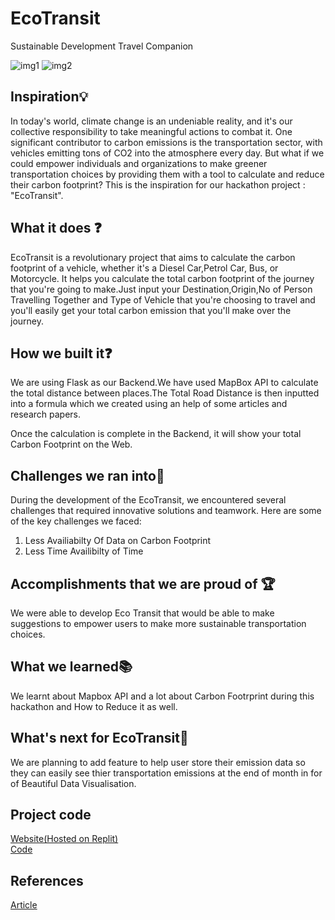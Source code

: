 # EcoTransit

Sustainable Development Travel Companion

![img1]('https://github.com/cyrixninja/EcoTransit/blob/main/screenshot/Desktop/1.png?raw=true')
![img2]('https://github.com/cyrixninja/EcoTransit/blob/main/screenshot/Desktop/6.png?raw=true')

## Inspiration💡

In today's world, climate change is an undeniable reality, and it's our collective responsibility to take meaningful actions to combat it. One significant contributor to carbon emissions is the transportation sector, with vehicles emitting tons of CO2 into the atmosphere every day. But what if we could empower individuals and organizations to make greener transportation choices by providing them with a tool to calculate and reduce their carbon footprint? This is the inspiration for our hackathon project : "EcoTransit".

## What it does ❓

EcoTransit is a revolutionary project that aims to calculate the carbon footprint of a vehicle, whether it's a Diesel Car,Petrol Car, Bus, or Motorcycle. It helps you calculate the total carbon footprint of the journey that you're going to make.Just input your Destination,Origin,No of Person Travelling Together and Type of Vehicle that you're choosing to travel and you'll easily get your total carbon emission that you'll make over the journey.

## How we built it❓

We are using Flask as our Backend.We have used MapBox API to calculate the total distance between places.The Total Road Distance is then inputted into a formula which we created using an help of some articles and research papers.

Once the calculation is complete in the Backend, it will show your total Carbon Footprint on the Web.

## Challenges we ran into🎢

During the development of the EcoTransit, we encountered several challenges that required innovative solutions and teamwork. Here are some of the key challenges we faced:

1. Less Availiabilty Of Data on Carbon Footprint
2. Less Time Availibilty of Time

## Accomplishments that we are proud of 🏆

We were able to develop Eco Transit that would be able to make suggestions to empower users to make more sustainable transportation choices.

## What we learned📚

We learnt about Mapbox API and a lot about Carbon Footrprint during this hackathon and How to Reduce it as well.

## What's next for EcoTransit🔭

We are planning to add feature to help user store their emission data so they can easily see thier transportation emissions at the end of month in for of Beautiful Data Visualisation.

## Project code

[Website(Hosted on Replit)]('')  
[Code]('https://github.com/cyrixninja/EcoTransit')

## References

[Article]('https://8billiontrees.com/carbon-offsets-credits/how-much-co2-does-a-car-emit-per-mile/#:~:text=CO2%20emissions%20can%20also,of%20CO2%20per%20km')
